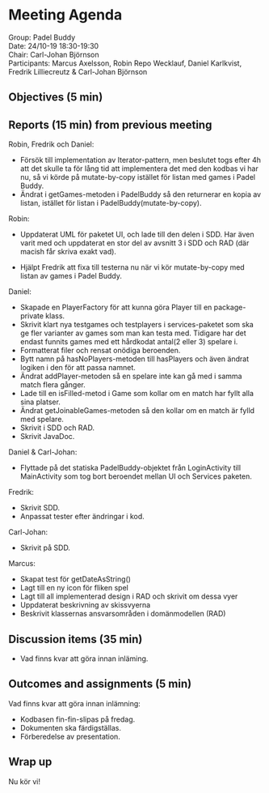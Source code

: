 # Meeting Agenda
Group: Padel Buddy  
Date: 24/10-19 18:30-19:30  
Chair: Carl-Johan Björnson  
Participants: Marcus Axelsson, Robin Repo Wecklauf, Daniel Karlkvist, Fredrik Lilliecreutz & Carl-Johan Björnson

## Objectives (5 min)


## Reports (15 min) from previous meeting

Robin, Fredrik och Daniel: 
- Försök till implementation av Iterator-pattern, men beslutet togs efter 4h att det skulle ta för lång tid att implementera det med den kodbas vi har nu, så vi körde på mutate-by-copy istället för listan med games i Padel Buddy.
- Ändrat i getGames-metoden i PadelBuddy så den returnerar en kopia av listan, istället för listan i PadelBuddy(mutate-by-copy).

Robin:
- Uppdaterat UML för paketet UI, och lade till den delen i SDD. Har även varit med och uppdaterat en stor del av avsnitt 3 i SDD och RAD (där macish får skriva exakt vad).

- Hjälpt Fredrik att fixa till testerna nu när vi kör mutate-by-copy med listan av games i Padel Buddy.

Daniel: 
- Skapade en PlayerFactory för att kunna göra Player till en package-private klass.
- Skrivit klart nya testgames och testplayers i services-paketet som ska ge fler varianter av games som man kan testa med. Tidigare har det endast funnits games med ett hårdkodat antal(2 eller 3) spelare i.
- Formatterat filer och rensat onödiga beroenden.
- Bytt namn på hasNoPlayers-metoden till hasPlayers och även ändrat logiken i den för att passa namnet.
- Ändrat addPlayer-metoden så en spelare inte kan gå med i samma match flera gånger.
- Lade till en isFilled-metod i Game som kollar om en match har fyllt alla sina platser.
- Ändrat getJoinableGames-metoden så den kollar om en match är fylld med spelare.
- Skrivit i SDD och RAD.
- Skrivit JavaDoc.

Daniel & Carl-Johan:
- Flyttade på det statiska PadelBuddy-objektet från LoginActivity till MainActivity som tog bort beroendet mellan UI och Services paketen.

Fredrik: 
- Skrivit SDD. 
- Anpassat tester efter ändringar i kod. 

Carl-Johan: 
- Skrivit på SDD.

Marcus:
- Skapat test för getDateAsString()
- Lagt till en ny icon för fliken spel
- Lagt till all implementerad design i RAD och skrivit om dessa vyer
- Uppdaterat beskrivning av skissvyerna
- Beskrivit klassernas ansvarsområden i domänmodellen (RAD)

 
## Discussion items (35 min)
- Vad finns kvar att göra innan inläming. 

## Outcomes and assignments (5 min)
Vad finns kvar att göra innan inlämning:
- Kodbasen fin-fin-slipas på fredag.
- Dokumenten ska färdigställas.
- Förberedelse av presentation.

## Wrap up
Nu kör vi!
